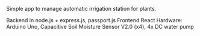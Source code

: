 Simple app to manage automatic irrigation station for plants.

Backend in node.js + express.js, passport.js
Frontend React
Hardware: Arduino Uno, Capacitive Soil Moisture Sensor V2.0 (x4), 4x DC water pump
